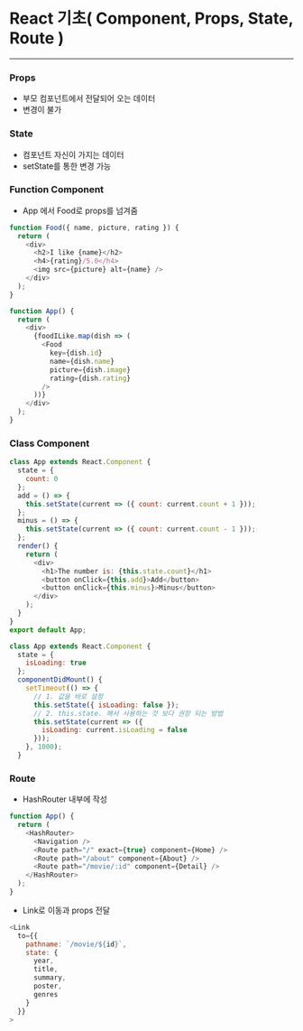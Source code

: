 # React 기초( Component, Props, State, Route )

-------------

### Props

- 부모 컴포넌트에서 전달되어 오는 데이터
- 변경이 불가

### State

- 컴포넌트 자신이 가지는 데이터
- setState를 통한 변경 가능

### Function Component

- App 에서 Food로 props를 넘겨줌

```js
function Food({ name, picture, rating }) {
  return (
    <div>
      <h2>I like {name}</h2>
      <h4>{rating}/5.0</h4>
      <img src={picture} alt={name} />
    </div>
  );
}

function App() {
  return (
    <div>
      {foodILike.map(dish => (
        <Food
          key={dish.id}
          name={dish.name}
          picture={dish.image}
          rating={dish.rating}
        />
      ))}
    </div>
  );
}
```

### Class Component

```js
class App extends React.Component {
  state = {
    count: 0
  };
  add = () => {
    this.setState(current => ({ count: current.count + 1 }));
  };
  minus = () => {
    this.setState(current => ({ count: current.count - 1 }));
  };
  render() {
    return (
      <div>
        <h1>The number is: {this.state.count}</h1>
        <button onClick={this.add}>Add</button>
        <button onClick={this.minus}>Minus</button>
      </div>
    );
  }
}
export default App;
```

```js
class App extends React.Component {
  state = {
    isLoading: true
  };
  componentDidMount() {
    setTimeout(() => {
      // 1. 값을 바로 설정
      this.setState({ isLoading: false });
      // 2. this.state. 해서 사용하는 것 보다 권장 되는 방법
      this.setState(current => ({ 
        isLoading: current.isLoading = false 
      }));
    }, 1000);
  }
```

### Route

- HashRouter 내부에 작성

```js
function App() {
  return (
    <HashRouter>
      <Navigation />
      <Route path="/" exact={true} component={Home} />
      <Route path="/about" component={About} />
      <Route path="/movie/:id" component={Detail} />
    </HashRouter>
  );
}
```

- Link로 이동과 props 전달

```js
<Link
  to={{
    pathname: `/movie/${id}`,
    state: {
      year,
      title,
      summary,
      poster,
      genres
    }
  }}
>
```

